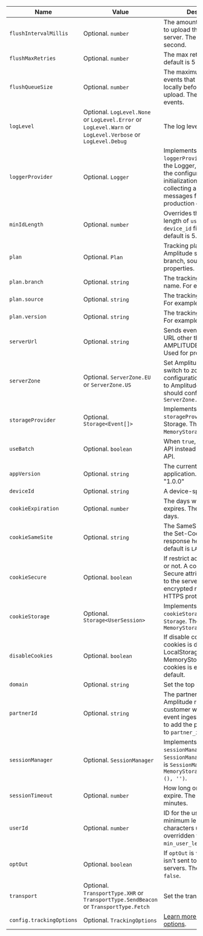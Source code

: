 |<div class="big-column">Name</div>|Value|Description|
|-|-|-|
|`flushIntervalMillis`| Optional. `number` | The amount of time waiting to upload the event to the server. The default is 1 second.|
|`flushMaxRetries`| Optional. `number` | The max retry limits. The default is 5 times.|
|`flushQueueSize`| Optional. `number` |  The maximum number of events that can be stored locally before forcing an upload. The default is 30 events. |
|`logLevel`| Optional. `LogLevel.None` or `LogLevel.Error` or `LogLevel.Warn` or `LogLevel.Verbose` or `LogLevel.Debug` | The log level.|
|`loggerProvider`| Optional. `Logger` | Implements a custom `loggerProvider` class from the Logger, and pass it in the configuration during the initialization to help with collecting any error messages from the SDK in a production environment.|
|`minIdLength`| Optional. `number` | Overrides the minimum length of `user_id` & `device_id` fields. The default is 5. |
|`plan`| Optional. `Plan` | Tracking plan properties. Amplitude supports only branch, source, version properties. |
|`plan.branch`| Optional. `string` | The tracking plan branch name. For example: "main". |
|`plan.source`| Optional. `string` | The tracking plan source. For example: "web". |
|`plan.version`| Optional. `string` | The tracking plan version. For example: "1", "15". |
|`serverUrl`| Optional. `string` | Sends events to a different URL other than AMPLITUDE_SERVER_URL. Used for proxy servers |
|`serverZone`| Optional. `ServerZone.EU` or  `ServerZone.US` | Set Amplitude Server Zone, switch to zone related configuration. To send data to Amplitude's EU servers should configure to `ServerZone.EU` |
|`storageProvider`| Optional.  `Storage<Event[]>` | Implements a custom `storageProvider` class from Storage. The default is `MemoryStorage`. |
|`useBatch`| Optional. `boolean` | When `true`, uses the Batch API instead of the HTTP V2 API.|
|`appVersion`| Optional. `string` | The current version of your application. For example: "1.0.0" |
|`deviceId`| Optional. `string` | A device-specific identifier. |
|`cookieExpiration`| Optional. `number` | The days when the cookie expires. The default is 365 days. |
|`cookieSameSite`| Optional. `string` | The SameSite attribute of the Set-Cookie HTTP response header. The default is `LAX`. |
|`cookieSecure`| Optional. `boolean` | If restrict access to cookies or not. A cookie with the Secure attribute is only sent to the server with an encrypted request over the HTTPS protocol. |
|`cookieStorage`| Optional. `Storage<UserSession>` | Implements a custom `cookieStorage` class from `Storage`. The default is `MemoryStorage<UserSession>`|
|`disableCookies`| Optional. `boolean` | If disable cookies or not. If cookies is disable, using LocalStorage or MemoryStorage. The cookies is enable by default. |
|`domain`| Optional. `string` | Set the top level domain. |
|`partnerId`| Optional. `string` | The partner Id value. Amplitude requires the customer who built an event ingestion integration to add the partner identifier to `partner_id`. |
|`sessionManager`| Optional. `SessionManager` | Implements a custom `sessionManager` class from `SessionManager`. The default is `SessionManager(new MemoryStorage<UserSession>(), '')`. |
|`sessionTimeout`| Optional. `number` | How long one session expire. The default is `30` minutes. |
|`userId`| Optional. `number` | ID for the user. Must have a minimum length of 5 characters unless overridden with the `min_user_length` option. |
|`optOut`| Optional. `boolean` | If `optOut` is `true`, the event isn't sent to Amplitude's servers. The default is `false`. |
|`transport`| Optional. `TransportType.XHR` or `TransportType.SendBeacon` or `TransportType.Fetch`| Set the transport type. |
|`config.trackingOptions`| Optional. `TrackingOptions` | [Learn more about tracking options](https://www.docs.developers.amplitude.com/data/sdks/typescript-browser/). |
